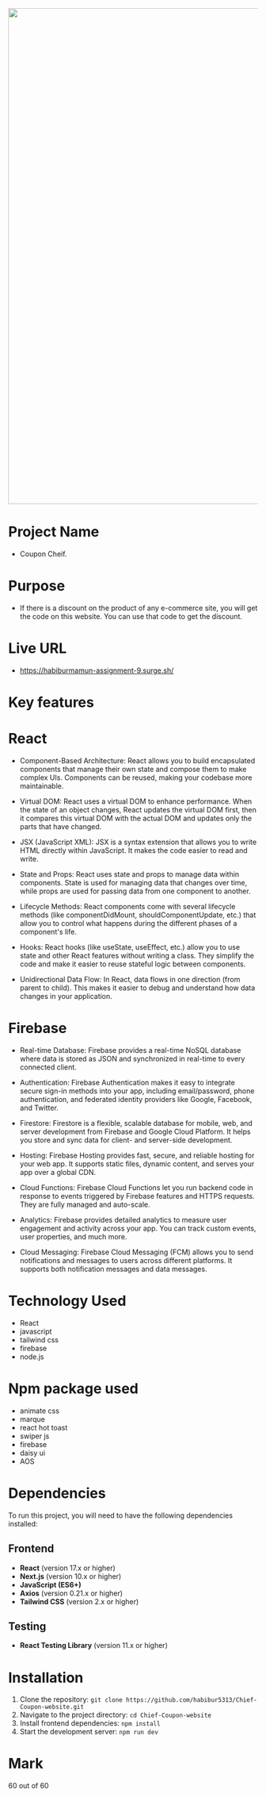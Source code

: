 <div align="center">
  <img height="1000" src="https://i.ibb.co.com/PZH9hNN/Screenshot-2025-01-08-162818.png"  />
</div>

# Project Name
- Coupon Cheif.

# Purpose
- If there is a discount on the product of any e-commerce site, you will get the code on this website. You can use that code to get the discount.

# Live URL
- https://habiburmamun-assignment-9.surge.sh/

# Key features
# React
- Component-Based Architecture: React allows you to build encapsulated components that manage their own state and compose them to make complex UIs. Components can be reused, making your codebase more maintainable.

- Virtual DOM: React uses a virtual DOM to enhance performance. When the state of an object changes, React updates the virtual DOM first, then it compares this virtual DOM with the actual DOM and updates only the parts that have changed.

- JSX (JavaScript XML): JSX is a syntax extension that allows you to write HTML directly within JavaScript. It makes the code easier to read and write.

- State and Props: React uses state and props to manage data within components. State is used for managing data that changes over time, while props are used for passing data from one component to another.

- Lifecycle Methods: React components come with several lifecycle methods (like componentDidMount, shouldComponentUpdate, etc.) that allow you to control what happens during the different phases of a component's life.

- Hooks: React hooks (like useState, useEffect, etc.) allow you to use state and other React features without writing a class. They simplify the code and make it easier to reuse stateful logic between components.

- Unidirectional Data Flow: In React, data flows in one direction (from parent to child). This makes it easier to debug and understand how data changes in your application.

# Firebase
- Real-time Database: Firebase provides a real-time NoSQL database where data is stored as JSON and synchronized in real-time to every connected client.

- Authentication: Firebase Authentication makes it easy to integrate secure sign-in methods into your app, including email/password, phone authentication, and federated identity providers like Google, Facebook, and Twitter.

- Firestore: Firestore is a flexible, scalable database for mobile, web, and server development from Firebase and Google Cloud Platform. It helps you store and sync data for client- and server-side development.

- Hosting: Firebase Hosting provides fast, secure, and reliable hosting for your web app. It supports static files, dynamic content, and serves your app over a global CDN.

- Cloud Functions: Firebase Cloud Functions let you run backend code in response to events triggered by Firebase features and HTTPS requests. They are fully managed and auto-scale.

- Analytics: Firebase provides detailed analytics to measure user engagement and activity across your app. You can track custom events, user properties, and much more.

- Cloud Messaging: Firebase Cloud Messaging (FCM) allows you to send notifications and messages to users across different platforms. It supports both notification messages and data messages.

# Technology Used
- React
- javascript
- tailwind css
- firebase
- node.js
 
# Npm package used
- animate css
- marque
- react hot toast
- swiper js
- firebase
- daisy ui
- AOS

# Dependencies

To run this project, you will need to have the following dependencies installed:

## Frontend

- **React** (version 17.x or higher)
- **Next.js** (version 10.x or higher)
- **JavaScript (ES6+)**
- **Axios** (version 0.21.x or higher)
- **Tailwind CSS** (version 2.x or higher)

## Testing

- **React Testing Library** (version 11.x or higher)

# Installation

1. Clone the repository: `git clone https://github.com/habibur5313/Chief-Coupon-website.git`
2. Navigate to the project directory: `cd Chief-Coupon-website`
3. Install frontend dependencies: `npm install`
4. Start the development server: `npm run dev`


# Mark
60 out of 60
